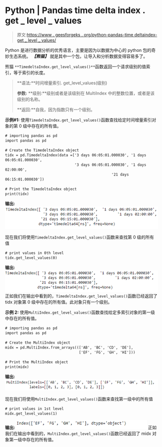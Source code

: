 # Python | Pandas time delta index . get _ level _ values

> 原文:[https://www . geesforgeks . org/python-pandas-time deltaindex-get _ level _ values/](https://www.geeksforgeeks.org/python-pandas-timedeltaindex-get_level_values/)

Python 是进行数据分析的优秀语言，主要是因为以数据为中心的 python 包的奇妙生态系统。 ***【熊猫】*** 就是其中一个包，让导入和分析数据变得容易多了。

熊猫 `**TimedeltaIndex.get_level_values()**`函数返回一个请求级别的值索引，等于索引的长度。

> **语法:**时间增量索引. get_level_values(级别)
> 
> **参数:**
> **级别:**级别或者是该级别在 MultiIndex 中的整数位置，或者是该级别的名称。
> 
> **返回:**自我，因为指数只有一个级别。

**示例#1:** 使用`TimedeltaIndex.get_level_values()`函数查找给定时间增量索引对象的第 0 级中存在的所有值。

```
# importing pandas as pd
import pandas as pd

# Create the TimedeltaIndex object
tidx = pd.TimedeltaIndex(data =['3 days 06:05:01.000030', '1 days 06:05:01.000030', 
                                '3 days 06:05:01.000030', '1 days 02:00:00', 
                                                 '21 days 06:15:01.000030'])

# Print the TimedeltaIndex object
print(tidx)
```

**输出:**
![](img/7d3de5b21d4bb4033f6290dd3d245349.png)

现在我们将使用`TimedeltaIndex.get_level_values()`函数来查找第 0 级的所有值

```
# print values in 0th level
tidx.get_level_values(0)
```

**输出:**
![](img/1495f6c7581015d2e5e7239fa6538fe8.png)
正如我们在输出中看到的，`TimedeltaIndex.get_level_values()`函数已经返回了 tidx 对象第 0 级中存在的所有值。此对象只有一个级别。

**示例 2:** 使用`MultiIndex.get_level_values()`函数查找给定多索引对象的第一级中存在的所有值。

```
# importing pandas as pd
import pandas as pd

# Create the MultiIndex object
midx = pd.MultiIndex.from_arrays((['AB', 'BC', 'CD', 'DE'], 
                                  ['EF', 'FG', 'GH', 'HI']))

# Print the MultiIndex object
print(midx)
```

**输出:**
![](img/db3465f13c952321197654d6778267bd.png)

现在我们将使用`MultiIndex.get_level_values()`函数来查找第一级中的所有值

```
# print values in 1st level
midx.get_level_values(1)
```

**输出:**
![](img/d7c0885e0c476943d44de4bb4131331a.png)
正如我们在输出中看到的，`MultiIndex.get_level_values()`函数已经返回了 midx 对象第一级中存在的所有值。